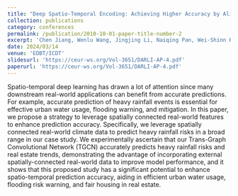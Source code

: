 ```yaml
---
title: "Deep Spatio-Temporal Encoding: Achieving Higher Accuracy by Aligning with External Real-World Data."
collection: publications
category: conferences
permalink: /publication/2010-10-01-paper-title-number-2
excerpt: 'Chen Jiang, Wenlu Wang, Jingjing Li, Naiqing Pan, Wei-Shinn Ku'
date: 2024/03/14
venue: 'EDBT/ICDT'
slidesurl: 'https://ceur-ws.org/Vol-3651/DARLI-AP-4.pdf'
paperurl: 'https://ceur-ws.org/Vol-3651/DARLI-AP-4.pdf'
---
```


Spatio-temporal deep learning has drawn a lot of attention since many downstream real-world applications can benefit from accurate predictions. For example, accurate prediction of heavy rainfall events is essential for effective urban water usage, flooding warning, and mitigation. In this paper, we propose a strategy to leverage spatially connected real-world features to enhance prediction accuracy. Specifically, we leverage spatially connected real-world climate data to predict heavy rainfall risks in a broad range in our case study. We experimentally ascertain that our Trans-Graph Convolutional Network (TGCN) accurately predicts heavy rainfall risks and real estate trends, demonstrating the advantage of incorporating external spatially-connected real-world data to improve model performance, and it shows that this proposed study has a significant potential to enhance spatio-temporal prediction accuracy, aiding in efficient urban water usage, flooding risk warning, and fair housing in real estate.
